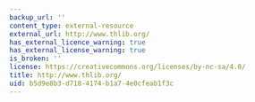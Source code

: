 ```yaml
---
backup_url: ''
content_type: external-resource
external_url: http://www.thlib.org/
has_external_licence_warning: true
has_external_license_warning: true
is_broken: ''
license: https://creativecommons.org/licenses/by-nc-sa/4.0/
title: http://www.thlib.org/
uid: b5d9e8b3-d718-4174-b1a7-4e0cfeab1f3c
---
```

